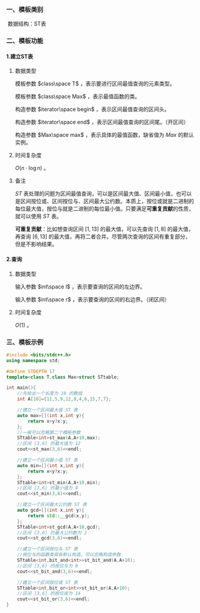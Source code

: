 ### 一、模板类别

​	数据结构：ST表

### 二、模板功能

#### 1.建立ST表

1. 数据类型

   模板参数 $class\space T$ ，表示要进行区间最值查询的元素类型。

   模板参数 $class\space Max$ ，表示最值函数的类。

   构造参数 $iterator\space begin$ ，表示区间最值查询的区间头。

   构造参数 $iterator\space end$ ，表示区间最值查询的区间尾。（开区间）

   构造参数 $Max\space max$ ，表示具体的最值函数，缺省值为 $Max$ 的默认实例。

2. 时间复杂度

   $O(n\cdot \log n)$ 。

3. 备注

   $ST$ 表处理的问题为区间最值查询，可以是区间最大值、区间最小值，也可以是区间按位或、区间按位与、区间最大公约数。本质上，按位或就是二进制的每位最大值，按位与就是二进制的每位最小值。只要满足**可重复贡献**的性质，就可以使用 $ST$ 表。
   
   **可重复贡献**：比如想查询区间 $[1,13]$ 的最大值，可以先查询 $[1,8]$ 的最大值，再查询 $[6,13]$ 的最大值，再将二者合并。尽管两次查询的区间有重复部分，但是不影响结果。


#### 2.查询

1. 数据类型

   输入参数 $int\space l$ ，表示要查询的区间的左边界。

   输入参数 $int\space r$ ，表示要查询的区间的右边界。（闭区间）

2. 时间复杂度

   $O(1)$ 。

### 三、模板示例

```c++
#include <bits/stdc++.h>
using namespace std;

#define STDEPTH 17
template<class T,class Max>struct STtable;

int main(){
    //先给出一个长度为 10 的数组
    int A[10]={11,5,9,12,8,4,6,15,7,7};

    //建立一个区间最大值 ST 表
    auto max=[](int x,int y){
        return x>y?x:y;
    };
    //一般可以忽略第二个模板参数
    STtable<int>st_max(A,A+10,max);
    //区间 [3,6] 的最大值为 12 
    cout<<st_max(3,6)<<endl;

    //建立一个区间最小值 ST 表
    auto min=[](int x,int y){
        return x<y?x:y;
    };
    STtable<int>st_min(A,A+10,min);
    //区间 [3,6] 的最小值为 4 
    cout<<st_min(3,6)<<endl;

    //建立一个区间最大公约数 ST 表
    auto gcd=[](int x,int y){
        return std::__gcd(x,y);
    };
    STtable<int>st_gcd(A,A+10,gcd);
    //区间 [3,6] 的最大公约数为 2
    cout<<st_gcd(3,6)<<endl;

    //建立一个区间按位与 ST 表
    //按位与的函数类具有默认构造，可以忽略构造参数
    STtable<int,bit_and<int>>st_bit_and(A,A+10);
    //区间 [3,6] 的按位与为 0
    cout<<st_bit_and(3,6)<<endl;

    //建立一个区间按位或 ST 表
    STtable<int,bit_or<int>>st_bit_or(A,A+10);
    //区间 [3,6] 的按位或为 14
    cout<<st_bit_or(3,6)<<endl;
}
```

